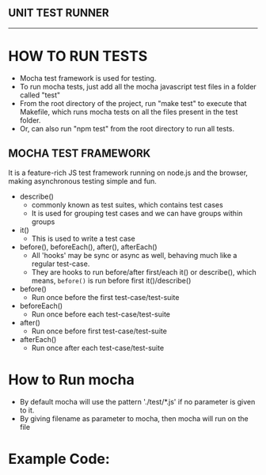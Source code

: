 **UNIT TEST RUNNER**
--------------------
--------------------

HOW TO RUN TESTS
================
* Mocha test framework is used for testing.
* To run mocha tests, just add all the mocha javascript test files in a folder called "test"
* From the root directory of the project, run "make test" to execute that Makefile, which runs mocha tests on all the files present in the test folder.
* Or, can also run "npm test" from the root directory to run all tests.

MOCHA TEST FRAMEWORK
----------------------------
  It is a feature-rich JS test framework running on node.js and the browser, making asynchronous testing simple and fun.

  + describe()
    * commonly known as test suites, which contains test cases
    * It is used for grouping test cases and we can have groups within groups
  + it()
    * This is used to write a test case
  + before(), beforeEach(), after(), afterEach() 
    * All 'hooks' may be sync or async as well, behaving much like a regular test-case.
    * They are hooks to run before/after first/each it() or describe(), which means, `before()` is run before first it()/describe()
  + before()
    * Run once before the first test-case/test-suite
  + beforeEach()
    * Run once before each test-case/test-suite
  + after()
    * Run once before first test-case/test-suite
  + afterEach()
    * Run once after each test-case/test-suite

How to Run mocha
================
* By default mocha will use the pattern './test/*.js' if no parameter is given to it.
* By giving filename as parameter to mocha, then mocha will run on the file

Example Code:
=============
